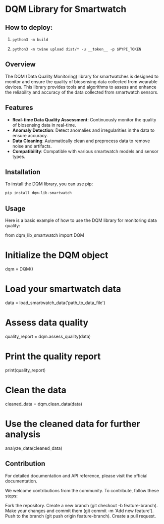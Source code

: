 
# DQM Library for Smartwatch
## How to deploy:

1. ``` python3 -m build  ```

2. ``` python3 -m twine upload dist/* -u __token__ -p $PYPI_TOKEN ```
## Overview

The DQM (Data Quality Monitoring) library for smartwatches is designed to monitor and ensure the quality of biosensing data collected from wearable devices. This library provides tools and algorithms to assess and enhance the reliability and accuracy of the data collected from smartwatch sensors.

## Features

- **Real-time Data Quality Assessment**: Continuously monitor the quality of biosensing data in real-time.
- **Anomaly Detection**: Detect anomalies and irregularities in the data to ensure accuracy.
- **Data Cleaning**: Automatically clean and preprocess data to remove noise and artifacts.
- **Compatibility**: Compatible with various smartwatch models and sensor types.

## Installation

To install the DQM library, you can use pip:

```sh
pip install dqm-lib-smartwatch
```
## Usage 
Here is a basic example of how to use the DQM library for monitoring data quality:


from dqm_lib_smartwatch import DQM

# Initialize the DQM object
dqm = DQM()

# Load your smartwatch data
data = load_smartwatch_data('path_to_data_file')

# Assess data quality
quality_report = dqm.assess_quality(data)

# Print the quality report
print(quality_report)

# Clean the data
cleaned_data = dqm.clean_data(data)

# Use the cleaned data for further analysis
analyze_data(cleaned_data)

## Contribution
For detailed documentation and API reference, please visit the official documentation.


We welcome contributions from the community. To contribute, follow these steps:

Fork the repository.
Create a new branch (git checkout -b feature-branch).
Make your changes and commit them (git commit -m 'Add new feature').
Push to the branch (git push origin feature-branch).
Create a pull request.

